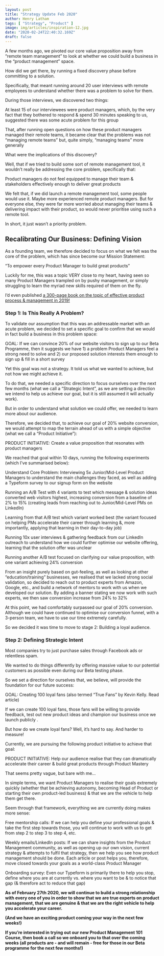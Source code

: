 ```yaml
---
layout: post
title: "Strategy Update Feb 2020"
author: Henry Latham
tags: [ "Strategy", "Product" ]
image: img/articles/inspiration-12.jpg
date: "2020-02-24T22:40:32.169Z"
draft: false
---
```


A few months ago, we pivoted our core value proposition away from “remote team management” to look at whether we could build a business in the “product management” space.

How did we get there, by running a fixed discovery phase before committing to a solution.

Specifically, that meant running around 20 user interviews with remote employees to understand whether there was a problem to solve for them.

During those interviews, we discovered two things:

At least 15 of our interviewees were product managers, which, by the very fact that they bothered to respond & spend 30 minutes speaking to us, suggested there was some acute problem for this group

That, after running open questions on how these product managers managed their remote teams, it became clear that the problems was not “managing remote teams” but, quite simply, “managing teams” more generally

What were the implications of this discovery?

Well, that if we tried to build some sort of remote management tool, it wouldn’t really be addressing the core problem, specifically that:

Product managers do not feel equipped to manage their team & stakeholders effectively enough to deliver great products

We felt that, if we did launch a remote management tool, some people would use it. Maybe more experienced remote product managers. But for everyone else, they were far more worried about managing their teams & delivering impact with their product, so would never prioritise using such a remote tool.

In short, it just wasn’t a priority problem.


## Recalibrating Our Business: Defining Vision

As a founding team, we therefore decided to focus on what we felt was the core of the problem, which has since become our Mission Statement:

“To empower every Product Manager to build great products”

Luckily for me, this was a topic VERY close to my heart, having seen so many Product Managers trampled on by pushy management, or simply struggling to learn the myriad new skills required of them on the fly.

I’d even published <a href="https://www.amazon.com/Why-Your-Startup-Failing-foundations-ebook/dp/B07XD444YV/ref=pd_rhf_ee_p_img_1?_encoding=UTF8&psc=1&refRID=5X596WYG1237FMSSWZ7E">a 300-page book on the topic of effective product process & management in 2019!</a>


### Step 1: Is This Really A Problem?

To validate our assumption that this was an addressable market with an acute problem, we decided to set a specific goal to confirm that we would in fact build a business in this problem space:

GOAL: If we can convince 20% of our website visitors to sign up to our Beta Programme, then it suggests we have 1) a problem Product Managers feel a strong need to solve and 2) our proposed solution interests them enough to sign up & fill in a short survey

Yet this goal was not a strategy. It told us what we wanted to achieve, but not how we might achieve it.

To do that, we needed a specific direction to focus ourselves over the next few months (what we call a “Strategic Intent”, as we are setting a direction we intend to help us achieve our goal, but it is still assumed it will actually work).

But in order to understand what solution we could offer, we needed to learn more about our audience.

Therefore, we decided that, to achieve our goal of 20% website conversion, we would attempt to map the terrain ahead of us with a simple objective (what we call a “Product Initiative”):

PRODUCT INITIATIVE: Create a value proposition that resonates with product managers

We reached that goal within 10 days, running the following experiments (which I’ve summarised below):

Understand Core Problem: Interviewing 5x Junior/Mid-Level Product Managers to understand the main challenges they faced, as well as adding a Typeform survey to our signup form on the website

Running an A/B Test with 4 variants to test which message & solution ideas converted web visitors highest, increasing conversion from a baseline of 2% to 15% (creating leads from reaching out to Junior/Mid-Level PMs on LinkedIn)

Learning from that A/B test which variant worked best (the variant focused on helping PMs accelerate their career through learning &, more importantly, applying that learning in their day-to-day job)

Running 10x user interviews & gathering feedback from our LinkedIn outreach to understand how we could further optimise our website offering, learning that the solution offer was unclear

Running another A/B test focused on clarifying our value proposition, with one variant achieving 24% conversion

From an insight purely based on gut-feeling, as well as looking at other “education/training” businesses, we realised that we lacked strong social validation, so decided to reach out to product experts from Amazon, Google, etc., and build a network of mentors to work with us when we developed our solution. By adding a banner stating we now work with such experts, we then saw conversion increase from 24% to 32%

At this point, we had comfortably surpassed our goal of 20% conversion. Although we could have continued to optimise our conversion funnel, with a 3-person team, we have to use our time extremely carefully.

So we decided it was time to move to stage 2: Building a loyal audience.


### Step 2: Defining Strategic Intent

Most companies try to just purchase sales through Facebook ads or relentless spam.

We wanted to do things differently by offering massive value to our potential customers as possible even during our Beta testing phase.

So we set a direction for ourselves that, we believe, will provide the foundation for our future success:

GOAL: Creating 100 loyal fans (also termed “True Fans” by Kevin Kelly. Read article)

If we can create 100 loyal fans, those fans will be willing to provide feedback, test out new product ideas and champion our business once we launch publicly .

But how do we create loyal fans? Well, it’s hard to say. And harder to measure!

Currently, we are pursuing the following product initiative to achieve that goal:


PRODUCT INITIATIVE: Help our audience realise that they can dramatically accelerate their career & build great products through Product Mastery


That seems pretty vague, but bare with me…

In simple terms, we want Product Managers to realise their goals extremely quickly (whether that be achieving autonomy, becoming Head of Product or starting their own product-led business) & that we are the vehicle to help them get there.

Seem through that framework, everything we are currently doing makes more sense:

Free mentorship calls: If we can help you define your professional goals & take the first step towards those, you will continue to work with us to get from step 2 to step 3 to step 4, etc.

Weekly emails/LinkedIn posts: If we can share insights from the Product Management community, as well as opening up our own vision, current strategy & attempts to fulfil that strategy, then we help you see how product management should be done. Each article or post helps you, therefore, move closed towards your goals as a world-class Product Manager

Onboarding survey: Even our Typeform is primarily there to help you stop, define where you are at currently vs. where you want to be & to notice that gap (& therefore act to reduce that gap)

<b>
As of February 27th 2020, we will continue to build a strong relationship with every one of you in order to show that we are true experts on product management, that we are genuine & that we are the right vehicle to help you accelerate your career.

(And we have an exciting product coming your way in the next few weeks!)

If you’re interested in trying out our new Product Management 101 Course, then book a call so we onboard you to that over the coming weeks (all products are - and will remain - free for those in our Beta programme for the next few months!)
</b>
